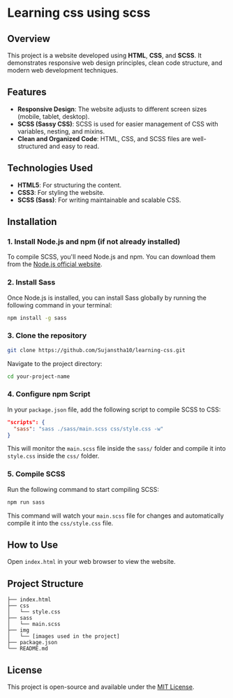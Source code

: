 # Learning css using scss

## Overview

This project is a website developed using **HTML**, **CSS**, and **SCSS**. It demonstrates responsive web design principles, clean code structure, and modern web development techniques.

## Features

- **Responsive Design**: The website adjusts to different screen sizes (mobile, tablet, desktop).
- **SCSS (Sassy CSS)**: SCSS is used for easier management of CSS with variables, nesting, and mixins.
- **Clean and Organized Code**: HTML, CSS, and SCSS files are well-structured and easy to read.

## Technologies Used

- **HTML5**: For structuring the content.
- **CSS3**: For styling the website.
- **SCSS (Sass)**: For writing maintainable and scalable CSS.

## Installation

### 1. Install Node.js and npm (if not already installed)

To compile SCSS, you'll need Node.js and npm. You can download them from the [Node.js official website](https://nodejs.org/).

### 2. Install Sass

Once Node.js is installed, you can install Sass globally by running the following command in your terminal:

```bash
npm install -g sass
```

### 3. Clone the repository

```bash
git clone https://github.com/Sujanstha10/learning-css.git
```

Navigate to the project directory:

```bash
cd your-project-name
```

### 4. Configure npm Script

In your `package.json` file, add the following script to compile SCSS to CSS:

```json
"scripts": {
  "sass": "sass ./sass/main.scss css/style.css -w"
}
```

This will monitor the `main.scss` file inside the `sass/` folder and compile it into `style.css` inside the `css/` folder.

### 5. Compile SCSS

Run the following command to start compiling SCSS:

```bash
npm run sass
```

This command will watch your `main.scss` file for changes and automatically compile it into the `css/style.css` file.

## How to Use

Open `index.html` in your web browser to view the website.

## Project Structure

```
├── index.html
├── css
│   └── style.css
├── sass
│   └── main.scss
├── img
│   └── [images used in the project]
├── package.json
└── README.md
```

## License

This project is open-source and available under the [MIT License](LICENSE).
